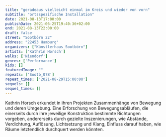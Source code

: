 ```yaml
---
title: "geradeaus vielleicht einmal im Kreis und wieder von vorn"
subtitle: "ortsspezifische Installation"
date: 2021-08-13T17:00:00
publishDate: 2021-06-25T19:40:36+02:00
end: 2021-08-13T22:00:00
draft: false
street: "Sootbörn 22"
address: "22453 Hamburg"
organizers: ["Künstlerhaus Sootbörn"]
artists: ['Kathrin Horsch']
walks: ['Niendorf']
genres: ['Performance']
kids: []
featuredImage: ""
repeats: ['Sootb_07B']
repeat_times: ['2021-08-29T15:00:00']
sequels: []
sequel_times: []
---
```


Kathrin Horsch erkundet in ihren Projekten Zusammenhänge von Bewegung und deren Umgebung. Eine Erforschung von Bewegungsabläufen, die einerseits durch ihre jeweilige Konstruktion bestimmte Richtungen vorgeben, andererseits durch gezielte Inszenierungen, wie Abstände, Verdichtung, Auflösung, Lichtsetzung und Klang, Einfluss darauf haben, wie Räume letztendlich durchquert werden könnten. 